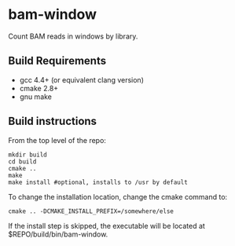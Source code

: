 # bam-window
Count BAM reads in windows by library.

## Build Requirements
- gcc 4.4+ (or equivalent clang version)
- cmake 2.8+
- gnu make

## Build instructions

From the top level of the repo:

```
mkdir build
cd build
cmake ..
make
make install #optional, installs to /usr by default
```

To change the installation location, change the cmake command to:

```
cmake .. -DCMAKE_INSTALL_PREFIX=/somewhere/else
```

If the install step is skipped, the executable will be located at $REPO/build/bin/bam-window.
